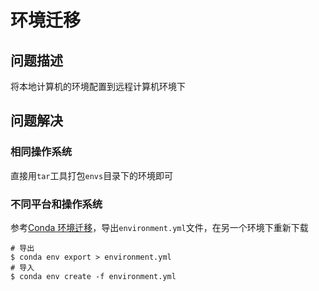 
# 环境迁移

## 问题描述

将本地计算机的环境配置到远程计算机环境下

## 问题解决

### 相同操作系统

直接用`tar`工具打包`envs`目录下的环境即可

### 不同平台和操作系统

参考[Conda 环境迁移](https://zhuanlan.zhihu.com/p/87344422)，导出`environment.yml`文件，在另一个环境下重新下载

```
# 导出
$ conda env export > environment.yml
# 导入
$ conda env create -f environment.yml
```